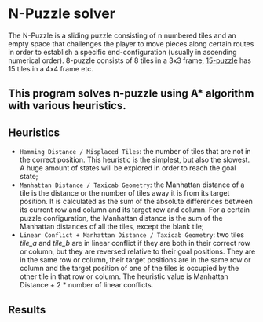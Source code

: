 # N-Puzzle solver
The N-Puzzle is a sliding puzzle consisting of n numbered tiles and an empty space that challenges the player to move pieces along certain routes in order to establish a specific end-configuration (usually in ascending numerical order). 8-puzzle consists of 8 tiles in a 3x3 frame, [15-puzzle](https://en.wikipedia.org/wiki/15_puzzle) has 15 tiles in a 4x4 frame etc.

## This program solves n-puzzle using A* algorithm with various heuristics.

## Heuristics
- `Hamming Distance / Misplaced Tiles`: the number of tiles that are not in the correct position. This heuristic is the simplest, but also the slowest. A huge amount of states will be explored in order to reach the goal state;
- `Manhattan Distance / Taxicab Geometry`: the Manhattan distance of a tile is the distance or the number of tiles away it is from its target position. It is calculated as the sum of the absolute differences between its current row and column and its target row and column. For a certain puzzle configuration, the Manhattan distance is the sum of the Manhattan distances of all the tiles, except the blank tile;
- `Linear Conflict + Manhattan Distance / Taxicab Geometry`: two tiles *tile_a* and *tile_b* are in linear conflict if they are both in their correct row or column, but they are reversed relative to their goal positions. They are in the same row or column, their target positions are in the same row or column and the target position of one of the tiles is occupied by the other tile in that row or column. The heuristic value is Manhattan Distance + 2 * number of linear conflicts.

## Results

